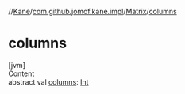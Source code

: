 //[Kane](../../index.md)/[com.github.jomof.kane.impl](../index.md)/[Matrix](index.md)/[columns](columns.md)



# columns  
[jvm]  
Content  
abstract val [columns](columns.md): [Int](https://kotlinlang.org/api/latest/jvm/stdlib/kotlin/-int/index.html)  



